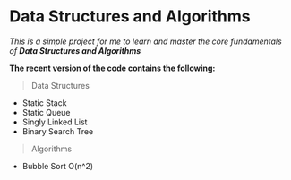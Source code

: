 # Data Structures and Algorithms

_This is a simple project for me to learn and master the core fundamentals of **Data Structures and Algorithms**_

**The recent version of the code contains the following:**

> Data Structures

 - Static Stack
 - Static Queue
 - Singly Linked List
 - Binary Search Tree
 
> Algorithms
 - Bubble Sort O(n^2)
